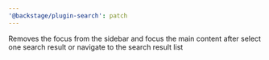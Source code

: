 ```yaml
---
'@backstage/plugin-search': patch
---
```


Removes the focus from the sidebar and focus the main content after select one search result or navigate to the search result list
